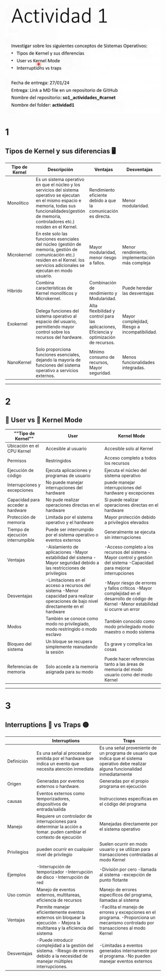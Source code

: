 ![Actividad 1](https://github.com/HenrryBran-Hub/so1_actividades_201314439/blob/main/actividad1/Imagenes/img1.png)

# 1 
## Tipos de Kernel y sus diferencias :desktop_computer:

| Tipo de Kernel       | Descripción     | Ventajas        | Desventajas     | Ejemplos        | Otros puntos    |
|----------------------|-----------------|-----------------|-----------------|-----------------|-----------------|
|Monolítico| Es un sistema operativo en que el núcleo y los servicios del sistema operativo se ejecutan en el mismo espacio e memoria, todas sus funcionalidades(gestión de memoria, controladores etc.) residen en el Kernel.| Rendimiento eficiente debido a que la comunicación es directa.| Menor modularidad.| Linux, Windows, MacOS, FreeBSD| Menor sobrecarga entre módulos|
|Microkernel| En este solo las funciones esenciales del núcleo (gestión de memoria, gestión de comunicación etc.) residen en el Kernel. los servicios adicionales se ejecutan en modo usuario. | Mayor modularidad, menor riesgo a fallos. | Menor rendimiento, implementación más compleja| QNX, MINIX, Hurd. |Los servicios en el espacio del usuario mejoran la estabilidad. |
|Hibrido| Combina características de Kernel monolíticos y Microkernel. |Combinación de rendimiento y Modularidad. |Puede heredar las desventajas| Windows Nt, MacOS X, Solaris. |Equilibra rendimiento y modularidad|
|Exokernel | Delega funciones del sistema operativo al espacio del usuario, permitiendo mayor control sobre los recursos del hardware. |Alta flexibilidad y control para las aplicaciones, Eficiencia y optimización de recursos. |Mayor complejidad, Riesgo a incompatibilidad. | ExoOS, Nemesis. | Mayor control a las aplicaciones por delegación de políticas. |
|NanoKernel | Solo proporciona funciones esenciales, dejando la mayoría de funciones del sistema operativo a servicios externos. | Mínimo consumo de recursos, Mayor seguridad. | Menos funcionalidades integradas. | Sistemas embebidos, como Amoeba, RaOS, RadiOS, L4| Simplicidad y seguridad|


---

# 2 
## :baby_chick: User vs :rooster: Kernel Mode

| ""Tipo de Kernel""       | User            | Kernel Mode     |
|----------------------|-----------------|-----------------|
|Ubicación en el CPU Kernel |Accesible al usuario |Accesible solo al Kernel |
|Permisos | Restringidos| Acceso completo a todos los recursos|
|Ejecución de código | Ejecuta aplicaciones y programas de usuario |Ejecuta el núcleo del sistema operativo|
|Interrupciones y excepciones |No puede manejar interrupciones del hardware | puede manejar interrupciones del hardware y excepciones|
|Capacidad para acceder a hardware |No pude realizar operaciones directas en el hardware |Si puede realizar operaciones directas en el hardware|
|Protección de memoria | Limitada por el sistema operativo y el hardware | Mayor protección debido a privilegios elevados|
|Tiempo de ejecución interrumpible | Puede ser interrumpido por el sistema operativo o eventos externos | Generalmente se ejecuta sin interrupciones|
|Ventajas|-Aislamiento de aplicaciones -Mayor estabilidad del sistema - Mayor seguridad debido a las restricciones de privilegios|-Acceso completo a los recursos del sistema -Mayor control y gestión del sistema -Capacidad para mejorar interrupciones|
|Desventajas|-Limitaciones en el acceso a recursos del sistema -Menor capacidad para realizar operaciones de bajo nivel directamente en el hardware|-Mayor riesgo de errores y fallos críticos -Mayor complejidad en el desarrollo de código de Kernel -Menor estabilidad si ocurre un error|
|Modos| También se conoce como modo no privilegiado, modo restringido o modo esclavo | También conocido como modo privilegiado modo maestro o modo sistema|
|Bloqueo del sistema | Un bloque se recupera simplemente reanudando la sesión | Es grave y complica las cosas|
|Referencias de memoria | Solo accede a la memoria asignada para su modo | Puede hacer referencias tanto a las áreas de memoria del modo usuario como del modo Kernel|


---

# 3 
## Interruptions :red_circle: vs Traps :yellow_circle:

|                      | Interruptions   | Traps           |
|----------------------|-----------------|-----------------|
|Definición |Es una señal al procesador emitida por el hardware que indica un evento que necesita atención inmediata |Es una señal proveniente de un programa de usuario que indica que el sistema operativo debe realizar alguna funcionalidad inmediatamente|
|Origen | Generadas por eventos externos o hardware. | Generadas por el propio programa en ejecución|
|causas | Eventos externos como temporizadores, dispositivos de entrada/salida | Instrucciones especificas en el código del programa|
|Manejo |Requiere un controlador de interrupciones para determinar la acción a tomar. puden cambiar el contexto de ejecución |Manejadas directamente por el sistema operativo | Pueden generar una excepción en el programa|
|Privilegios | pueden ocurrir en cualquier nivel de privilegio | Suelen ocurrir en modo usuario y se utilizan para transacciones controladas al modo Kernel |
|Ejemplos|-Interrupción de temporizador -Interrupción de disco -Interrupción de red|-División por cero -llamada al sistema -excepción de punto flotante|
|Uso común| Manejo de eventos externos, multitareas, eficiencia de recursos |Manejo de errores específicos del programa, llamadas al sistema|
|Ventajas |Permite manejar eficientemente eventos externos sin bloquear la ejecución - Mejora la multitarea y la eficiencia del sistema| -Facilita el manejo de errores y excepciones en el programa. -Proporciona un mecanismo controlado por transacciones al modo Kernel|
|Desventajas|-Puede introducir complejidad a la gestión del sistema. -Riesgo de errores debido a la necesidad de manejar múltiples interrupciones. |-Limitadas a eventos generados internamente por el programa.-No pueden manejar eventos externos|
